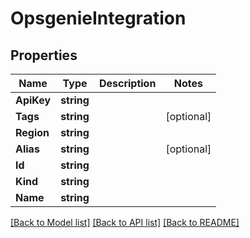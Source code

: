 # OpsgenieIntegration

## Properties

Name | Type | Description | Notes
------------ | ------------- | ------------- | -------------
**ApiKey** | **string** |  | 
**Tags** | **string** |  | [optional] 
**Region** | **string** |  | 
**Alias** | **string** |  | [optional] 
**Id** | **string** |  | 
**Kind** | **string** |  | 
**Name** | **string** |  | 

[[Back to Model list]](../README.md#documentation-for-models) [[Back to API list]](../README.md#documentation-for-api-endpoints) [[Back to README]](../README.md)


